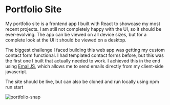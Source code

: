 # Portfolio Site

My portfolio site is a frontend app I built with React to showcase my most recent projects. I am still not completely happy with the UI, so it should be ever-evolving. The app can be viewed on all device sizes, but for a complete look at the UI it should be viewed on a desktop. 

The biggest challenge I faced building this web app was getting my custom contact form functional. I had templated contact forms before, but this was the first one I built that actually needed to work. I achieved this in the end using [EmailJS](https://www.emailjs.com/), which allows me to send emails directly from my client-side javascript.

The site should be live, but can also be cloned and run locally using npm run start


![portfolio-snap](https://user-images.githubusercontent.com/34987913/235317980-52e63418-adbb-4d6b-a711-139384930ee2.PNG)
